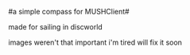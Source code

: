 #a simple compass for MUSHClient#

made for sailing in discworld

images weren't that important
i'm tired
will fix it
soon
